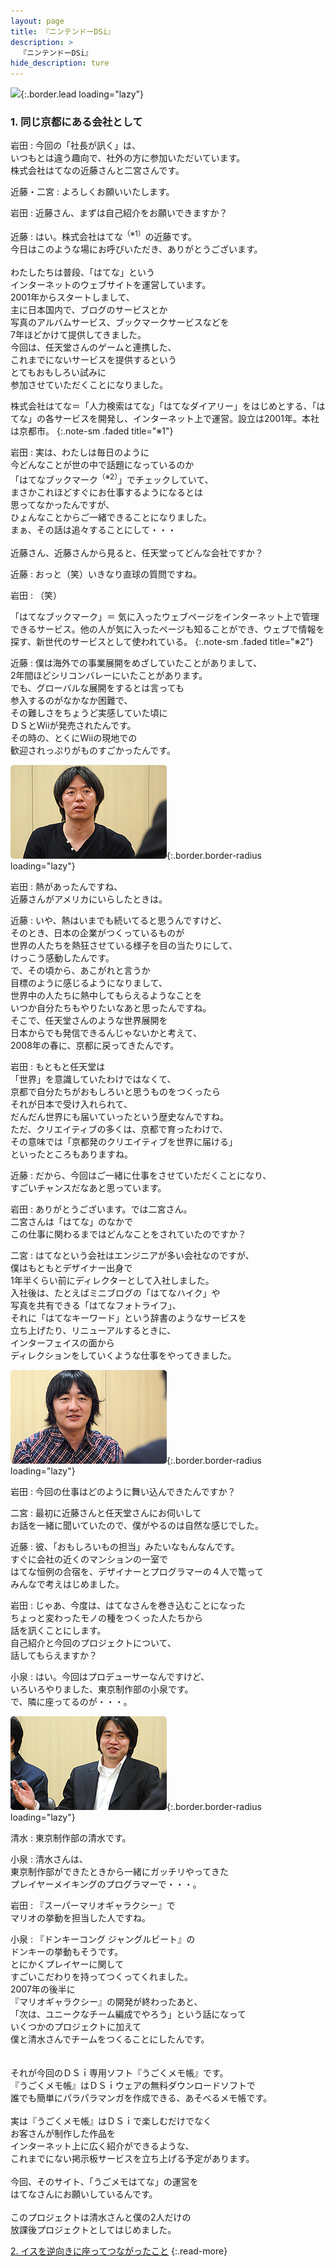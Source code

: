 ```yaml
---
layout: page
title: 『ニンテンドーDSi』
description: >
  『ニンテンドーDSi』
hide_description: ture
---
```


![](/interviews/jp/nds/dsi/vol5/img/mainvisual1.jpg){:.border.lead loading="lazy"}

### 1. 同じ京都にある会社として

岩田
: 今回の「社長が訊く」は、<br>いつもとは違う趣向で、社外の方に参加いただいています。<br>株式会社はてなの近藤さんと二宮さんです。

近藤・二宮
: よろしくお願いいたします。

岩田
: 近藤さん、まずは自己紹介をお願いできますか？

近藤
: はい。株式会社はてな<sup>（※1）</sup>の近藤です。<br>今日はこのような場にお呼びいただき、ありがとうございます。<br><br>わたしたちは普段、「はてな」という<br>インターネットのウェブサイトを運営しています。<br>2001年からスタートしまして、<br>主に日本国内で、ブログのサービスとか<br>写真のアルバムサービス、ブックマークサービスなどを<br>7年ほどかけて提供してきました。<br>今回は、任天堂さんのゲームと連携した、<br>これまでにないサービスを提供するという<br>とてもおもしろい試みに<br>参加させていただくことになりました。

 株式会社はてな＝「人力検索はてな」「はてなダイアリー」をはじめとする、「はてな」の各サービスを開発し、インターネット上で運営。設立は2001年。本社は京都市。
{:.note-sm .faded title="※1"}

岩田
: 実は、わたしは毎日のように<br>今どんなことが世の中で話題になっているのか<br>「はてなブックマーク<sup>（※2）</sup>」でチェックしていて、<br>まさかこれほどすぐにお仕事するようになるとは<br>思ってなかったんですが、<br>ひょんなことからご一緒できることになりました。<br>まぁ、その話は追々することにして・・・<br><br>近藤さん、近藤さんから見ると、任天堂ってどんな会社ですか？

近藤
: おっと（笑）いきなり直球の質問ですね。

岩田
: （笑）

 「はてなブックマーク」＝ 気に入ったウェブページをインターネット上で管理できるサービス。他の人が気に入ったページも知ることができ、ウェブで情報を探す、新世代のサービスとして使われている。
{:.note-sm .faded title="※2"}

近藤
: 僕は海外での事業展開をめざしていたことがありまして、<br>2年間ほどシリコンバレーにいたことがあります。<br>でも、グローバルな展開をするとは言っても<br>参入するのがなかなか困難で、<br>その難しさをちょうど実感していた頃に<br>ＤＳとWiiが発売されたんです。<br>その時の、とくにWiiの現地での<br>歓迎されっぷりがものすごかったんです。

![](/interviews/jp/nds/dsi/vol5/img/image01.jpg){:.border.border-radius loading="lazy"}

岩田
: 熱があったんですね、<br>近藤さんがアメリカにいらしたときは。

近藤
: いや、熱はいまでも続いてると思うんですけど、<br>そのとき、日本の企業がつくっているものが<br>世界の人たちを熱狂させている様子を目の当たりにして、<br>けっこう感動したんです。<br>で、その頃から、あこがれと言うか<br>目標のように感じるようになりまして、<br>世界中の人たちに熱中してもらえるようなことを<br>いつか自分たちもやりたいなあと思ったんですね。<br>そこで、任天堂さんのような世界展開を<br>日本からでも発信できるんじゃないかと考えて、<br>2008年の春に、京都に戻ってきたんです。

岩田
: もともと任天堂は<br>「世界」を意識していたわけではなくて、<br>京都で自分たちがおもしろいと思うものをつくったら<br>それが日本で受け入れられて、<br>だんだん世界にも届いていったという歴史なんですね。<br>ただ、クリエイティブの多くは、京都で育ったわけで、<br>その意味では「京都発のクリエイティブを世界に届ける」<br>といったところもありますね。

近藤
: だから、今回はご一緒に仕事をさせていただくことになり、<br>すごいチャンスだなあと思っています。

岩田
: ありがとうございます。では二宮さん。<br>二宮さんは「はてな」のなかで<br>この仕事に関わるまではどんなことをされていたのですか？

二宮
: はてなという会社はエンジニアが多い会社なのですが、<br>僕はもともとデザイナー出身で<br>1年半くらい前にディレクターとして入社しました。<br>入社後は、たとえばミニブログの「はてなハイク」や<br>写真を共有できる「はてなフォトライフ」、<br>それに「はてなキーワード」という辞書のようなサービスを<br>立ち上げたり、リニューアルするときに、<br>インターフェイスの面から<br>ディレクションをしていくような仕事をやってきました。

![](/interviews/jp/nds/dsi/vol5/img/image02.jpg){:.border.border-radius loading="lazy"}

岩田
: 今回の仕事はどのように舞い込んできたんですか？

二宮
: 最初に近藤さんと任天堂さんにお伺いして<br>お話を一緒に聞いていたので、僕がやるのは自然な感じでした。

近藤
: 彼、「おもしろいもの担当」みたいなもんなんです。<br>すぐに会社の近くのマンションの一室で<br>はてな恒例の合宿を、デザイナーとプログラマーの４人で篭って<br>みんなで考えはじめました。 

岩田
: じゃあ、今度は、はてなさんを巻き込むことになった<br>ちょっと変わったモノの種をつくった人たちから<br>話を訊くことにします。<br>自己紹介と今回のプロジェクトについて、<br>話してもらえますか？

小泉
: はい。今回はプロデューサーなんですけど、<br>いろいろやりました、東京制作部の小泉です。<br>で、隣に座ってるのが・・・。

![](/interviews/jp/nds/dsi/vol5/img/image03.jpg){:.border.border-radius loading="lazy"}

清水
: 東京制作部の清水です。

小泉
: 清水さんは、<br>東京制作部ができたときから一緒にガッチリやってきた<br>プレイヤーメイキングのプログラマーで・・・。

岩田
: 『スーパーマリオギャラクシー』で<br>マリオの挙動を担当した人ですね。

小泉
: 『ドンキーコング ジャングルビート』の<br>ドンキーの挙動もそうです。<br>とにかくプレイヤーに関して<br>すごいこだわりを持ってつくってくれました。<br>2007年の後半に<br>『マリオギャラクシー』の開発が終わったあと、<br>「次は、ユニークなチーム編成でやろう」という話になって<br>いくつかのプロジェクトに加えて<br>僕と清水さんでチームをつくることにしたんです。<br><br><br>それが今回のＤＳｉ専用ソフト『うごくメモ帳』です。<br>『うごくメモ帳』はＤＳｉウェアの無料ダウンロードソフトで<br>誰でも簡単にパラパラマンガを作成できる、あそべるメモ帳です。<br><br>実は『うごくメモ帳』はＤＳｉで楽しむだけでなく<br>お客さんが制作した作品を<br>インターネット上に広く紹介ができるような、<br>これまでにない掲示板サービスを立ち上げる予定があります。<br><br>今回、そのサイト、「うごメモはてな」の運営を<br>はてなさんにお願いしているんです。<br><br>このプロジェクトは清水さんと僕の2人だけの<br>放課後プロジェクトとしてはじめました。

[2. イスを逆向きに座ってつながったこと](2.md)
{:.read-more}

